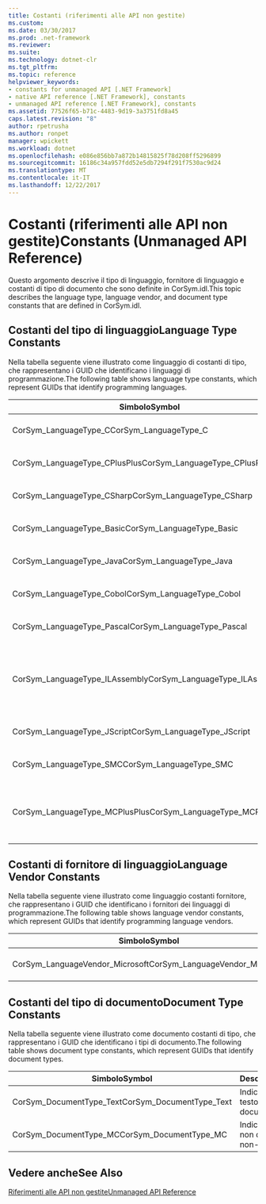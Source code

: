 ```yaml
---
title: Costanti (riferimenti alle API non gestite)
ms.custom: 
ms.date: 03/30/2017
ms.prod: .net-framework
ms.reviewer: 
ms.suite: 
ms.technology: dotnet-clr
ms.tgt_pltfrm: 
ms.topic: reference
helpviewer_keywords:
- constants for unmanaged API [.NET Framework]
- native API reference [.NET Framework], constants
- unmanaged API reference [.NET Framework], constants
ms.assetid: 77526f65-b71c-4483-9d19-3a3751fd8a45
caps.latest.revision: "8"
author: rpetrusha
ms.author: ronpet
manager: wpickett
ms.workload: dotnet
ms.openlocfilehash: e086e856bb7a872b14815825f78d208ff5296899
ms.sourcegitcommit: 16186c34a957fdd52e5db7294f291f7530ac9d24
ms.translationtype: MT
ms.contentlocale: it-IT
ms.lasthandoff: 12/22/2017
---
```

# <a name="constants-unmanaged-api-reference"></a><span data-ttu-id="08a2e-102">Costanti (riferimenti alle API non gestite)</span><span class="sxs-lookup"><span data-stu-id="08a2e-102">Constants (Unmanaged API Reference)</span></span>
<span data-ttu-id="08a2e-103">Questo argomento descrive il tipo di linguaggio, fornitore di linguaggio e costanti di tipo di documento che sono definite in CorSym.idl.</span><span class="sxs-lookup"><span data-stu-id="08a2e-103">This topic describes the language type, language vendor, and document type constants that are defined in CorSym.idl.</span></span>  
  
## <a name="language-type-constants"></a><span data-ttu-id="08a2e-104">Costanti del tipo di linguaggio</span><span class="sxs-lookup"><span data-stu-id="08a2e-104">Language Type Constants</span></span>  
 <span data-ttu-id="08a2e-105">Nella tabella seguente viene illustrato come linguaggio di costanti di tipo, che rappresentano i GUID che identificano i linguaggi di programmazione.</span><span class="sxs-lookup"><span data-stu-id="08a2e-105">The following table shows language type constants, which represent GUIDs that identify programming languages.</span></span>  
  
|<span data-ttu-id="08a2e-106">Simbolo</span><span class="sxs-lookup"><span data-stu-id="08a2e-106">Symbol</span></span>|<span data-ttu-id="08a2e-107">Descrizione</span><span class="sxs-lookup"><span data-stu-id="08a2e-107">Description</span></span>|  
|------------|-----------------|  
|<span data-ttu-id="08a2e-108">CorSym_LanguageType_C</span><span class="sxs-lookup"><span data-stu-id="08a2e-108">CorSym_LanguageType_C</span></span>|<span data-ttu-id="08a2e-109">Indica il linguaggio C.</span><span class="sxs-lookup"><span data-stu-id="08a2e-109">Indicates the C language.</span></span>|  
|<span data-ttu-id="08a2e-110">CorSym_LanguageType_CPlusPlus</span><span class="sxs-lookup"><span data-stu-id="08a2e-110">CorSym_LanguageType_CPlusPlus</span></span>|<span data-ttu-id="08a2e-111">Indica il linguaggio C++.</span><span class="sxs-lookup"><span data-stu-id="08a2e-111">Indicates the C++ language.</span></span>|  
|<span data-ttu-id="08a2e-112">CorSym_LanguageType_CSharp</span><span class="sxs-lookup"><span data-stu-id="08a2e-112">CorSym_LanguageType_CSharp</span></span>|<span data-ttu-id="08a2e-113">Indica il linguaggio c#.</span><span class="sxs-lookup"><span data-stu-id="08a2e-113">Indicates the C# language.</span></span>|  
|<span data-ttu-id="08a2e-114">CorSym_LanguageType_Basic</span><span class="sxs-lookup"><span data-stu-id="08a2e-114">CorSym_LanguageType_Basic</span></span>|<span data-ttu-id="08a2e-115">Indica la lingua di base.</span><span class="sxs-lookup"><span data-stu-id="08a2e-115">Indicates the Basic language.</span></span>|  
|<span data-ttu-id="08a2e-116">CorSym_LanguageType_Java</span><span class="sxs-lookup"><span data-stu-id="08a2e-116">CorSym_LanguageType_Java</span></span>|<span data-ttu-id="08a2e-117">Indica il linguaggio Java.</span><span class="sxs-lookup"><span data-stu-id="08a2e-117">Indicates the Java language.</span></span>|  
|<span data-ttu-id="08a2e-118">CorSym_LanguageType_Cobol</span><span class="sxs-lookup"><span data-stu-id="08a2e-118">CorSym_LanguageType_Cobol</span></span>|<span data-ttu-id="08a2e-119">Indica la lingua COBOL.</span><span class="sxs-lookup"><span data-stu-id="08a2e-119">Indicates the COBOL language.</span></span>|  
|<span data-ttu-id="08a2e-120">CorSym_LanguageType_Pascal</span><span class="sxs-lookup"><span data-stu-id="08a2e-120">CorSym_LanguageType_Pascal</span></span>|<span data-ttu-id="08a2e-121">Indica la lingua Pascal.</span><span class="sxs-lookup"><span data-stu-id="08a2e-121">Indicates the Pascal language.</span></span>|  
|<span data-ttu-id="08a2e-122">CorSym_LanguageType_ILAssembly</span><span class="sxs-lookup"><span data-stu-id="08a2e-122">CorSym_LanguageType_ILAssembly</span></span>|<span data-ttu-id="08a2e-123">Indica il codice di assembly di Microsoft intermediate language (MSIL).</span><span class="sxs-lookup"><span data-stu-id="08a2e-123">Indicates the Microsoft intermediate language (MSIL) assembly code.</span></span>|  
|<span data-ttu-id="08a2e-124">CorSym_LanguageType_JScript</span><span class="sxs-lookup"><span data-stu-id="08a2e-124">CorSym_LanguageType_JScript</span></span>|<span data-ttu-id="08a2e-125">Indica il linguaggio JScript.</span><span class="sxs-lookup"><span data-stu-id="08a2e-125">Indicates the JScript language.</span></span>|  
|<span data-ttu-id="08a2e-126">CorSym_LanguageType_SMC</span><span class="sxs-lookup"><span data-stu-id="08a2e-126">CorSym_LanguageType_SMC</span></span>|<span data-ttu-id="08a2e-127">Indica il linguaggio SMC.</span><span class="sxs-lookup"><span data-stu-id="08a2e-127">Indicates the SMC language.</span></span>|  
|<span data-ttu-id="08a2e-128">CorSym_LanguageType_MCPlusPlus</span><span class="sxs-lookup"><span data-stu-id="08a2e-128">CorSym_LanguageType_MCPlusPlus</span></span>|<span data-ttu-id="08a2e-129">Indica il linguaggio C++ abilitato per .NET Framework.</span><span class="sxs-lookup"><span data-stu-id="08a2e-129">Indicates the C++ language enabled for the .NET Framework.</span></span>|  
  
## <a name="language-vendor-constants"></a><span data-ttu-id="08a2e-130">Costanti di fornitore di linguaggio</span><span class="sxs-lookup"><span data-stu-id="08a2e-130">Language Vendor Constants</span></span>  
 <span data-ttu-id="08a2e-131">Nella tabella seguente viene illustrato come linguaggio costanti fornitore, che rappresentano i GUID che identificano i fornitori dei linguaggi di programmazione.</span><span class="sxs-lookup"><span data-stu-id="08a2e-131">The following table shows language vendor constants, which represent GUIDs that identify programming language vendors.</span></span>  
  
|<span data-ttu-id="08a2e-132">Simbolo</span><span class="sxs-lookup"><span data-stu-id="08a2e-132">Symbol</span></span>|<span data-ttu-id="08a2e-133">Descrizione</span><span class="sxs-lookup"><span data-stu-id="08a2e-133">Description</span></span>|  
|------------|-----------------|  
|<span data-ttu-id="08a2e-134">CorSym_LanguageVendor_Microsoft</span><span class="sxs-lookup"><span data-stu-id="08a2e-134">CorSym_LanguageVendor_Microsoft</span></span>|<span data-ttu-id="08a2e-135">Indica a Microsoft.</span><span class="sxs-lookup"><span data-stu-id="08a2e-135">Indicates Microsoft.</span></span>|  
  
## <a name="document-type-constants"></a><span data-ttu-id="08a2e-136">Costanti del tipo di documento</span><span class="sxs-lookup"><span data-stu-id="08a2e-136">Document Type Constants</span></span>  
 <span data-ttu-id="08a2e-137">Nella tabella seguente viene illustrato come documento costanti di tipo, che rappresentano i GUID che identificano i tipi di documento.</span><span class="sxs-lookup"><span data-stu-id="08a2e-137">The following table shows document type constants, which represent GUIDs that identify document types.</span></span>  
  
|<span data-ttu-id="08a2e-138">Simbolo</span><span class="sxs-lookup"><span data-stu-id="08a2e-138">Symbol</span></span>|<span data-ttu-id="08a2e-139">Descrizione</span><span class="sxs-lookup"><span data-stu-id="08a2e-139">Description</span></span>|  
|------------|-----------------|  
|<span data-ttu-id="08a2e-140">CorSym_DocumentType_Text</span><span class="sxs-lookup"><span data-stu-id="08a2e-140">CorSym_DocumentType_Text</span></span>|<span data-ttu-id="08a2e-141">Indica un documento di testo.</span><span class="sxs-lookup"><span data-stu-id="08a2e-141">Indicates a text document.</span></span>|  
|<span data-ttu-id="08a2e-142">CorSym_DocumentType_MC</span><span class="sxs-lookup"><span data-stu-id="08a2e-142">CorSym_DocumentType_MC</span></span>|<span data-ttu-id="08a2e-143">Indica un documento non di testo.</span><span class="sxs-lookup"><span data-stu-id="08a2e-143">Indicates a non-text document.</span></span>|  
  
## <a name="see-also"></a><span data-ttu-id="08a2e-144">Vedere anche</span><span class="sxs-lookup"><span data-stu-id="08a2e-144">See Also</span></span>  
 [<span data-ttu-id="08a2e-145">Riferimenti alle API non gestite</span><span class="sxs-lookup"><span data-stu-id="08a2e-145">Unmanaged API Reference</span></span>](../../../docs/framework/unmanaged-api/index.md)
